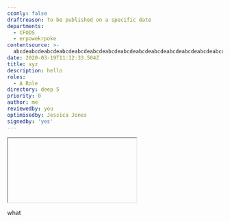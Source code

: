 ```yaml
---
cconly: false
draftreason: To be published on a specific date
departments:
  - CFODS
  - erpowekrpoke
contentsource: >-
  abcdeabcdeabcdeabcdeabcdeabcdeabcdeabcdeabcdeabcdeabcdeabcdeabcdeabcdeabcdeabcdeabcdeabcdeabcdeabcdeabcdeabcdeabcdeabcdeabcdeabcdeabcdeabcdeabcdeabcdeabcde
date: 2020-03-19T11:12:33.504Z
title: xyz
description: hello
roles:
  - A Role
directory: deep 5
priority: 0
author: me
reviewedby: you
optimisedby: Jessica Jones
signedby: 'yes'
---
```

<iframe>testing</iframe>

<script>





what

</script>

what